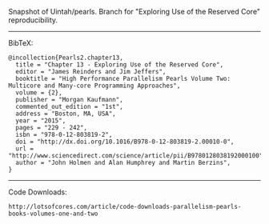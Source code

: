 Snapshot of Uintah/pearls. Branch for "Exploring Use of the Reserved Core" reproducibility.

---
BibTeX:

```
@incollection{Pearls2.chapter13,
  title = "Chapter 13 - Exploring Use of the Reserved Core",
  editor = "James Reinders and Jim Jeffers",
  booktitle = "High Performance Parallelism Pearls Volume Two: Multicore and Many-core Programming Approaches",
  volume = {2},
  publisher = "Morgan Kaufmann",
  commented_out_edition = "1st",
  address = "Boston, MA, USA",
  year = "2015",
  pages = "229 - 242",
  isbn = "978-0-12-803819-2",
  doi = "http://dx.doi.org/10.1016/B978-0-12-803819-2.00010-0",
  url = "http://www.sciencedirect.com/science/article/pii/B9780128038192000100",
  author = "John Holmen and Alan Humphrey and Martin Berzins",
}
```

---
Code Downloads:

```
http://lotsofcores.com/article/code-downloads-parallelism-pearls-books-volumes-one-and-two
```
